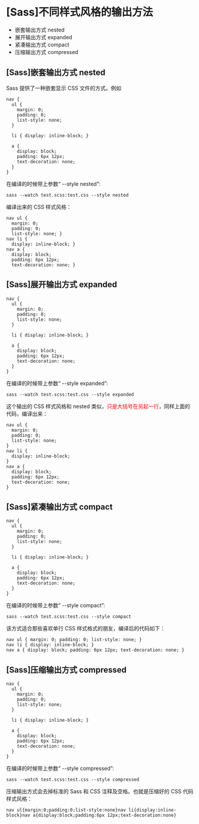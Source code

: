 # [Sass]不同样式风格的输出方法 #

- 嵌套输出方式 nested
- 展开输出方式 expanded  
- 紧凑输出方式 compact 
- 压缩输出方式 compressed

## [Sass]嵌套输出方式 nested ##
Sass 提供了一种嵌套显示 CSS 文件的方式。例如

	nav {
	  ul {
	    margin: 0;
	    padding: 0;
	    list-style: none;
	  }
	
	  li { display: inline-block; }
	
	  a {
	    display: block;
	    padding: 6px 12px;
	    text-decoration: none;
	  }
	}

在编译的时候带上参数“ --style nested”:

	sass --watch test.scss:test.css --style nested

编译出来的 CSS 样式风格：

	nav ul {
	  margin: 0;
	  padding: 0;
	  list-style: none; }
	nav li {
	  display: inline-block; }
	nav a {
	  display: block;
	  padding: 6px 12px;
	  text-decoration: none; }

## [Sass]展开输出方式 expanded ##

	nav {
	  ul {
	    margin: 0;
	    padding: 0;
	    list-style: none;
	  }
	
	  li { display: inline-block; }
	
	  a {
	    display: block;
	    padding: 6px 12px;
	    text-decoration: none;
	  }
	}

在编译的时候带上参数“ --style expanded”:

	sass --watch test.scss:test.css --style expanded

这个输出的 CSS 样式风格和 nested 类似，<span style="color:red">只是大括号在另起一行</span>，同样上面的代码，编译出来：

	nav ul {
	  margin: 0;
	  padding: 0;
	  list-style: none;
	}
	nav li {
	  display: inline-block;
	}
	nav a {
	  display: block;
	  padding: 6px 12px;
	  text-decoration: none;
	}

## [Sass]紧凑输出方式 compact ##

	nav {
	  ul {
	    margin: 0;
	    padding: 0;
	    list-style: none;
	  }
	
	  li { display: inline-block; }
	
	  a {
	    display: block;
	    padding: 6px 12px;
	    text-decoration: none;
	  }
	}

在编译的时候带上参数“ --style compact”:

	sass --watch test.scss:test.css --style compact

该方式适合那些喜欢单行 CSS 样式格式的朋友，编译后的代码如下：

	nav ul { margin: 0; padding: 0; list-style: none; }
	nav li { display: inline-block; }
	nav a { display: block; padding: 6px 12px; text-decoration: none; }

## [Sass]压缩输出方式 compressed ##

	nav {
	  ul {
	    margin: 0;
	    padding: 0;
	    list-style: none;
	  }
	
	  li { display: inline-block; }
	
	  a {
	    display: block;
	    padding: 6px 12px;
	    text-decoration: none;
	  }
	}

在编译的时候带上参数“ --style compressed”:

	sass --watch test.scss:test.css --style compressed

压缩输出方式会去掉标准的 Sass 和 CSS 注释及空格。也就是压缩好的 CSS 代码样式风格：

	nav ul{margin:0;padding:0;list-style:none}nav li{display:inline-block}nav a{display:block;padding:6px 12px;text-decoration:none}